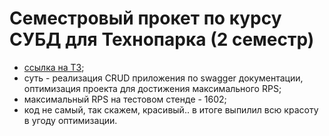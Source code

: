 # Семестровый прокет по курсу СУБД для Технопарка (2 семестр)

- [ссылка на ТЗ](https://github.com/mailcourses/technopark-dbms-forum);
- суть - реализация CRUD приложения по swagger документации, оптимизация проекта для достижения максимального RPS;
- максимальный RPS на тестовом стенде - 1602;
- код не самый, так скажем, красивый.. в итоге выпилил всю красоту в угоду оптимизации.
